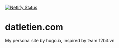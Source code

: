 [![Netlify Status](https://api.netlify.com/api/v1/badges/b3310754-51b3-4003-96cf-9ebf147b7c99/deploy-status)](https://app.netlify.com/sites/datle/deploys)

# datletien.com

My personal site by hugo.io, inspired by team 12bit.vn 
